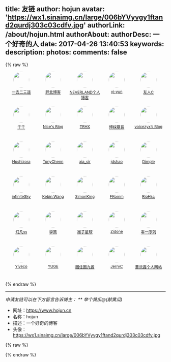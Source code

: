title: 友链
author: hojun
avatar: 'https://wx1.sinaimg.cn/large/006bYVyvgy1ftand2qurdj303c03cdfv.jpg'
authorLink: /about/hojun.html
authorAbout:
authorDesc: 一个好奇的人
date: 2017-04-26 13:40:53
keywords:
description:
photos:
comments: false
---

{% raw %}
<style>
  .link-contentqt {
    padding: 0px !important;
    width: 100%;
  }
  .link-contentqt li {
    text-align: center;
    font-size: 12px;
    width: 100px;
    height: 100px;
    margin-bottom: 10px;
    list-style-type: none;
    float: left;
  }
  .link-contentqt li img {
      height: auto;
      max-width: 100%;
      border-radius: 100%;
      margin-bottom: 5px;
      transition: .5s;
      -webkit-transition: .5s;
      width: 50px;
      height: 50px;
  }
  .link-contentqt li a:hover img {
      transform: scale(1.2);
  }
  .link-contentqt li span {
      display: block;
      height: 32px;
  }
  .link-contentqt li a:hover span {
      color: #ffac00;
  }
</style>
<ul class="link-contentqt clearfix">
  <li>
    <a href="https://www.moonster.top" title="一个想当摄影师却被迫写代码的厨子" target="_blank">
      <img src="https://wx3.sinaimg.cn/large/006bYVyvly1fwbflihx0gj308c08cdgr.jpg" width="50" height="50">
      <span class="sitename">一去二三遥</span>
    </a>
  </li>
  <li>
    <a href="https://dsest.cn" title="不忘初心，方得始终." target="_blank">
      <img src="https://ws2.sinaimg.cn/large/006bYVyvly1fw94n7310dj305c05cjsq.jpg" width="50" height="50">
      <span class="sitename">辞北博客</span>
    </a>
  </li>
  <li>
    <a href="http://blog.kukeyang.com" title="纯日志博客，欢迎光临。" target="_blank">
      <img src="https://wx2.sinaimg.cn/large/006bYVyvly1fw7w0bxggvj303k03mmx4.jpg" width="50" height="50">
      <span class="sitename">NEVERLAND个人博客</span>
    </a>
  </li>
  <li>
    <a href="https://yi-yun.github.io" title="斯是陋室，惟吾德馨" target="_blank">
      <img src="https://wx4.sinaimg.cn/large/006bYVyvgy1fw11tbw12lj31201204qq.jpg" width="50" height="50">
      <span class="sitename">yi-yun</span>
    </a>
  </li>
  <li>
    <a href="https://www.ihewro.com" title="虽然我们互相笑着说“回头见”，但是我们都心知肚明，分离即永别。" target="_blank">
      <img src="https://wx4.sinaimg.cn/small/006bYVyvgy1funfb1cw5ej30jg0jg74l.jpg" width="50" height="50">
      <span class="sitename">友人C</span>
    </a>
  </li>
  <li>
    <a href="https://www.dreamwings.cn" title="继续踏上旅途，在没有你的春天…… " target="_blank">
      <img src="https://wx4.sinaimg.cn/small/006bYVyvgy1ful4nuo9suj30f20f23zu.jpg" width="50" height="50">
      <span class="sitename">千千</span>
    </a>
  </li>
  <li>
    <a href="https://luotaocheng.github.io" title="无往不形于外，高山仰止蕴其内，空谷传峰之像。" target="_blank">
      <img src="https://wx4.sinaimg.cn/small/006bYVyvgy1funfb0v8f4j30jg0jvgmy.jpg" width="50" height="50">
      <span class="sitename">Nice's Blog</span>
    </a>
  </li>
  <li>
    <a href="http://trhx.top" title="Live and Learn！" target="_blank">
      <img src="https://wx3.sinaimg.cn/small/006bYVyvgy1funfb0du3dj305a05a0ue.jpg" width="50" height="50">
      <span class="sitename">TRHX</span>
    </a>
  </li>
  <li>
    <a href="https://lruihao.cn" title="心向大佬，披荆斩棘" target="_blank">
      <img src="https://wx2.sinaimg.cn/small/006bYVyvgy1fuo64wajevj3028028q2q.jpg" width="50" height="50">
      <span class="sitename">博採眾長</span>
    </a>
  </li>
  <li>
    <a href="http://voicezyx.top" title="Keep learning，do a good programmer" target="_blank">
      <img src="https://wx2.sinaimg.cn/small/006bYVyvgy1fuwlat5ftej305z05z0td.jpg" width="50" height="50">
      <span class="sitename">voicezyx’s Blog</span>
    </a>
  </li>
  <li>
    <a href="https://blog.timelless.xyz" title="希望阳光很暖，微风不燥，时光不老，你我都好。" target="_blank">
      <img src="https://wx3.sinaimg.cn/small/006bYVyvgy1fv4ngkx0wgj305c05ct8i.jpg" width="50" height="50">
      <span class="sitename">Hoshizora</span>
    </a>
  </li>
  <li>
    <a href="http://tonychenn.cf" title="人不逼自己一把，永远不知道自己有多优秀！" target="_blank">
      <img src="https://wx4.sinaimg.cn/small/006bYVyvgy1fv4o866gehj30hs0hswfg.jpg" width="50" height="50">
      <span class="sitename">TonyChenn</span>
    </a>
  </li>
  <li>
    <a href="https://www.cnblogs.com/xinjianheyi" title="惟其艰难 方显勇毅;惟其笃行 弥足珍贵;惟其磨砺 始得玉成" target="_blank">
      <img src="https://wx4.sinaimg.cn/large/006bYVyvgy1fr1gyl3ofdj309z09z3z3.jpg" width="50" height="50">
      <span class="sitename">xia_sir</span>
    </a>
  </li>
  <li>
    <a href="http://www.jdshao.com/" title="jdshao 的技术小栈" target="_blank">
      <img src="https://wx3.sinaimg.cn/small/006bYVyvgy1fun9zi96pvj30le0lgmzm.jpg" width="50" height="50">
      <span class="sitename">jdshao</span>
    </a>
  </li>
  <li>
    <a href="http://www.bianxiaofeng.com/" title="少年心事当拿云" target="_blank">
      <img src="https://wx3.sinaimg.cn/small/006bYVyvgy1fun9zhrwu5j30k00k03yy.jpg" width="50" height="50">
      <span class="sitename">Dimple</span>
    </a>
  </li>
  <li>
    <a href="http://blog.boxmoe.cn/" title="infiniteSky - 在自由的天空翱翔" target="_blank">
      <img src="https://wx4.sinaimg.cn/large/006bYVyvgy1fr1gyl3ofdj309z09z3z3.jpg" width="50" height="50">
      <span class="sitename">infiniteSky</span>
    </a>
  </li>
  <li>
    <a href="https://yyping.top/" title="Kebin.Wang - 最萌程序员" target="_blank">
      <img src="https://wx2.sinaimg.cn/small/006bYVyvgy1fun9zhdvshj30hs0hs0tb.jpg" width="50" height="50">
      <span class="sitename">Kebin.Wang</span>
    </a>
  </li>
  <li>
    <a href="http://nicooo.ooo/" title="如果是真的，我希望他是假的。如果是假的，我希望他是真的。" target="_blank">
      <img src="https://wx3.sinaimg.cn/small/006bYVyvgy1fun9zgy83sj30bj09faac.jpg" width="50" height="50">
      <span class="sitename">SimonKing</span>
    </a>
  </li>
  <li>
    <a href="https://fkomm.cn/" title="FKomm’s Blogs" target="_blank">
      <img src="https://wx4.sinaimg.cn/large/006bYVyvgy1fr1gyl3ofdj309z09z3z3.jpg" width="50" height="50">
      <span class="sitename">FKomm</span>
    </a>
  </li>
  <li>
    <a href="https://riohsc.github.io/" title="RioHsc" target="_blank">
      <img src="https://wx3.sinaimg.cn/small/006bYVyvgy1funfb4tgpjj30sg0sgjsz.jpg" width="50" height="50">
      <span class="sitename">RioHsc</span>
    </a>
  </li>
  <li>
    <a href="https://hfanss.com/" title="幻凡ss | IT小青年" target="_blank">
      <img src="https://wx3.sinaimg.cn/small/006bYVyvgy1funfb4aqv5j309s0b875k.jpg" width="50" height="50">
      <span class="sitename">幻凡ss</span>
    </a>
  </li>
  <li>
    <a href="https://ailice.cn/" title="李策 | 分享生活，享受生活！" target="_blank">
      <img src="https://wx3.sinaimg.cn/small/006bYVyvgy1funfb3w3h2j305005074c.jpg" width="50" height="50">
      <span class="sitename">李策</span>
    </a>
  </li>
  <li>
    <a href="https://mr-houzi.com/" title="最不务正业的程序猿" target="_blank">
      <img src="https://wx2.sinaimg.cn/small/006bYVyvgy1ftqmg6oncjj30e80e8t9x.jpg" width="50" height="50">
      <span class="sitename">猴子星球</span>
    </a>
  </li>
  <li>
    <a href="https://blog.zidone.cn/" title="相信不屈不挠的努力，相信战胜死亡的年轻。相信未来，热爱生命。" target="_blank">
      <img src="https://wx3.sinaimg.cn/small/006bYVyvgy1funfb3k6vpj30hs0hsjs7.jpg" width="50" height="50">
      <span class="sitename">Zidone</span>
    </a>
  </li>
  <li>
    <a href="http://www.booolen.com" title="Anderson Lu's personal weisite" target="_blank">
      <img src="https://wx1.sinaimg.cn/small/006bYVyvgy1ftti9tlfl1j302w02zaa9.jpg" width="50" height="50">
      <span class="sitename">零一序列</span>
    </a>
  </li>
  <li>
    <a href="https://blog.yiveco.xyz/" title="Yiveco@低端人口 见字如晤" target="_blank">
      <img src="https://wx4.sinaimg.cn/small/006bYVyvgy1funfb1we6bj30zk120n2a.jpg" width="50" height="50">
      <span class="sitename">Yiveco</span>
    </a>
  </li>
  <li>
    <a href="https://www.yugepower.com" title="YUGE'S BLOG" target="_blank">
      <img src="https://wx1.sinaimg.cn/small/006bYVyvgy1funfejbj3vj30b40b4aav.jpg" width="50" height="50">
      <span class="sitename">YUGE</span>
    </a>
  </li>
  <li>
    <a href="https://blog.taylortaurus.top/" title="唯有欧派和胖次不可辜负" target="_blank">
      <img src="https://wx3.sinaimg.cn/small/006bYVyvgy1funfb2ni5aj30ku0j919d.jpg" width="50" height="50">
      <span class="sitename">圈住圈九酱</span>
    </a>
  </li>
  <li>
    <a href="http://jerryc.me" title="Never put off till tomorrow what you can do today" target="_blank">
      <img src="https://wx4.sinaimg.cn/large/006bYVyvgy1fr1gyl3ofdj309z09z3z3.jpg" width="50" height="50">
      <span class="sitename">JerryC</span>
    </a>
  </li>
  <li>
    <a href="https://godbmw.com" title="岁月如歌, 编程如诗" target="_blank">
      <img src="https://wx1.sinaimg.cn/small/006bYVyvgy1funfb35ke1j30cs0csmxh.jpg" width="50" height="50">
      <span class="sitename">董沅鑫个人网站</span>
    </a>
  </li>
</ul>
{% endraw %}

 ----------

**申请友链可以在下方留言告诉博主： **
举个黄瓜*@(献黄瓜)*

 - 网址：https://www.hojun.cn
 - 名称：hojun
 - 描述：一个好奇的博客
 - 头像：https://wx1.sinaimg.cn/large/006bYVyvgy1ftand2qurdj303c03cdfv.jpg

{% raw %}
<script src="//cdn1.lncld.net/static/js/3.0.4/av-min.js"></script>
<script src='//unpkg.com/valine/dist/Valine.min.js'></script>
<div id="vcomments"></div>
<!-- <span id="<%- url_for(post.path) %>" class="leancloud-visitors" data-flag-title="文章阅读量统计">
    <span class="post-meta-item-text">阅读量 </span>
    <span class="leancloud-visitors-count">1000000</span>
</span> -->
<script>
  new Valine({
    el: '#vcomments',
    appId: "GyC3NzMvd0hT9Yyd2hYIC0MN-gzGzoHsz",
    appKey: "mgOpfzbkHYqU92CV4IDlAUHQ",
    // visitor: true
  })
</script>
{% endraw %}